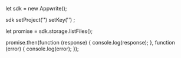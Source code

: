 let sdk = new Appwrite();

sdk
    setProject('')
    setKey('')
;

let promise = sdk.storage.listFiles();

promise.then(function (response) {
    console.log(response);
}, function (error) {
    console.log(error);
});